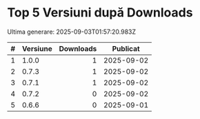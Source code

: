 # Top 5 Versiuni după Downloads

Ultima generare: 2025-09-03T01:57:20.983Z

| # | Versiune | Downloads | Publicat |
| - | - | -: | - |
| 1 | 1.0.0 | 1 | 2025-09-02 |
| 2 | 0.7.3 | 1 | 2025-09-02 |
| 3 | 0.7.1 | 1 | 2025-09-02 |
| 4 | 0.7.2 | 0 | 2025-09-02 |
| 5 | 0.6.6 | 0 | 2025-09-01 |
